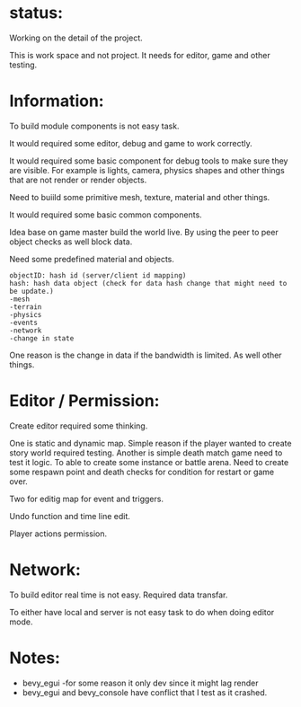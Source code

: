 # status:
Working on the detail of the project.

This is work space and not project. It needs for editor, game and other testing.


# Information:
  To build module components is not easy task.

  It would required some editor, debug and game to work correctly.

  It would required some basic component for debug tools to make sure they are visible. For example is lights, camera, physics shapes and other things that are not render or render objects.

  Need to buiild some primitive mesh, texture, material and other things.

  It would required some basic common components.

  Idea base on game master build the world live. By using the peer to peer object checks as well block data.

  Need some predefined material and objects.

```
objectID: hash id (server/client id mapping)
hash: hash data object (check for data hash change that might need to be update.)
-mesh 
-terrain
-physics
-events
-network
-change in state
```
  One reason is the change in data if the bandwidth is limited. As well other things.

# Editor / Permission:
 Create editor required some thinking. 
 
 One is static and dynamic map. Simple reason if the player wanted to create story world required testing. Another is simple death match game need to test it logic. To able to create some instance or battle arena. Need to create some respawn point and death checks for condition for restart or game over.
 
 Two for editig map for event and triggers.

 Undo function and time line edit.

 Player actions permission.

# Network:
  To build editor real time is not easy. Required data transfar.

  To either have local and server is not easy task to do when doing editor mode.

# Notes:
 * bevy_egui -for some reason it only dev since it might lag render
 * bevy_egui and bevy_console have conflict that I test as it crashed.

